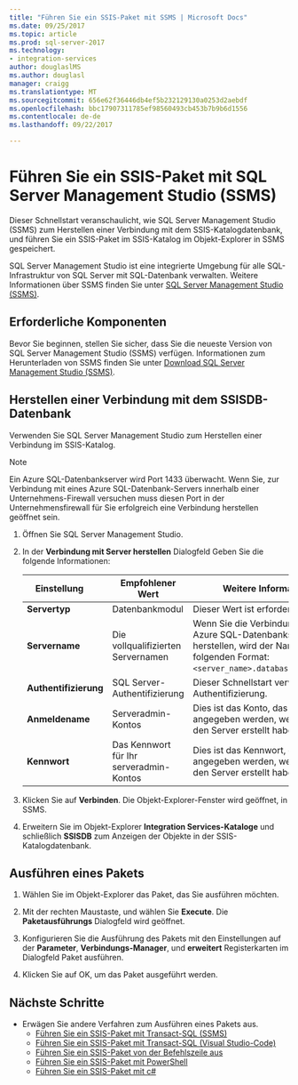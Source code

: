 ```yaml
---
title: "Führen Sie ein SSIS-Paket mit SSMS | Microsoft Docs"
ms.date: 09/25/2017
ms.topic: article
ms.prod: sql-server-2017
ms.technology:
- integration-services
author: douglaslMS
ms.author: douglasl
manager: craigg
ms.translationtype: MT
ms.sourcegitcommit: 656e62f36446db4ef5b232129130a0253d2aebdf
ms.openlocfilehash: bbc17907311785ef98560493cb453b7b9b6d1556
ms.contentlocale: de-de
ms.lasthandoff: 09/22/2017

---
```

# <a name="run-an-ssis-package-with-sql-server-management-studio-ssms"></a>Führen Sie ein SSIS-Paket mit SQL Server Management Studio (SSMS)
Dieser Schnellstart veranschaulicht, wie SQL Server Management Studio (SSMS) zum Herstellen einer Verbindung mit dem SSIS-Katalogdatenbank, und führen Sie ein SSIS-Paket im SSIS-Katalog im Objekt-Explorer in SSMS gespeichert.

SQL Server Management Studio ist eine integrierte Umgebung für alle SQL-Infrastruktur von SQL Server mit SQL-Datenbank verwalten. Weitere Informationen über SSMS finden Sie unter [SQL Server Management Studio (SSMS)](../ssms/sql-server-management-studio-ssms.md).

## <a name="prerequisites"></a>Erforderliche Komponenten

Bevor Sie beginnen, stellen Sie sicher, dass Sie die neueste Version von SQL Server Management Studio (SSMS) verfügen. Informationen zum Herunterladen von SSMS finden Sie unter [Download SQL Server Management Studio (SSMS)](https://docs.microsoft.com/sql/ssms/download-sql-server-management-studio-ssms).

## <a name="connect-to-the-ssisdb-database"></a>Herstellen einer Verbindung mit dem SSISDB-Datenbank

Verwenden Sie SQL Server Management Studio zum Herstellen einer Verbindung im SSIS-Katalog. 

> [!NOTE]
> Ein Azure SQL-Datenbankserver wird Port 1433 überwacht. Wenn Sie, zur Verbindung mit eines Azure SQL-Datenbank-Servers innerhalb einer Unternehmens-Firewall versuchen muss diesen Port in der Unternehmensfirewall für Sie erfolgreich eine Verbindung herstellen geöffnet sein.

1. Öffnen Sie SQL Server Management Studio.

2. In der **Verbindung mit Server herstellen** Dialogfeld Geben Sie die folgende Informationen:

   | Einstellung       | Empfohlener Wert | Weitere Informationen | 
   | ------------ | ------------------ | ------------------------------------------------- | 
   | **Servertyp** | Datenbankmodul | Dieser Wert ist erforderlich. |
   | **Servername** | Die vollqualifizierten Servernamen | Wenn Sie die Verbindung mit einem Azure SQL-Datenbankserver herstellen, wird der Name im folgenden Format: `<server_name>.database.windows.net`. |
   | **Authentifizierung** | SQL Server-Authentifizierung | Dieser Schnellstart verwendet SQL-Authentifizierung. |
   | **Anmeldename** | Serveradmin-Kontos | Dies ist das Konto, das Sie angegeben werden, wenn Sie auf den Server erstellt haben. |
   | **Kennwort** | Das Kennwort für Ihr serveradmin-Kontos | Dies ist das Kennwort, das Sie angegeben werden, wenn Sie auf den Server erstellt haben. |

3. Klicken Sie auf **Verbinden**. Die Objekt-Explorer-Fenster wird geöffnet, in SSMS. 

4. Erweitern Sie im Objekt-Explorer **Integration Services-Kataloge** und schließlich **SSISDB** zum Anzeigen der Objekte in der SSIS-Katalogdatenbank.

## <a name="run-a-package"></a>Ausführen eines Pakets

1. Wählen Sie im Objekt-Explorer das Paket, das Sie ausführen möchten.

2. Mit der rechten Maustaste, und wählen Sie **Execute**. Die **Paketausführungs** Dialogfeld wird geöffnet.

3.  Konfigurieren Sie die Ausführung des Pakets mit den Einstellungen auf der **Parameter**, **Verbindungs-Manager**, und **erweitert** Registerkarten im Dialogfeld Paket ausführen.

4.  Klicken Sie auf OK, um das Paket ausgeführt werden.

## <a name="next-steps"></a>Nächste Schritte
- Erwägen Sie andere Verfahren zum Ausführen eines Pakets aus.
    - [Führen Sie ein SSIS-Paket mit Transact-SQL (SSMS)](./ssis-quickstart-run-tsql-ssms.md)
    - [Führen Sie ein SSIS-Paket mit Transact-SQL (Visual Studio-Code)](ssis-quickstart-run-tsql-vscode.md)
    - [Führen Sie ein SSIS-Paket von der Befehlszeile aus](./ssis-quickstart-run-cmdline.md)
    - [Führen Sie ein SSIS-Paket mit PowerShell](ssis-quickstart-run-powershell.md)
    - [Führen Sie ein SSIS-Paket mit c#](./ssis-quickstart-run-dotnet.md) 

